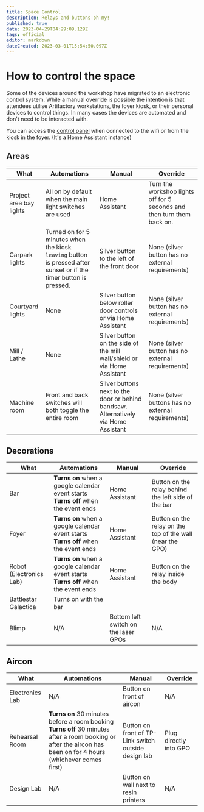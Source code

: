 ```yaml
---
title: Space Control
description: Relays and buttons oh my!
published: true
date: 2023-04-29T04:29:09.129Z
tags: official
editor: markdown
dateCreated: 2023-03-01T15:54:50.097Z
---
```


# How to control the space

Some of the devices around the workshop have migrated to an electronic control system. While a manual override is possible the intention is that attendees utilise Artifactory workstations, the foyer kiosk, or their personal devices to control things. In many cases the devices are automated and don't need to be interacted with.

You can access the [control panel](https://control.artifactory.org.au) when connected to the wifi or from the kiosk in the foyer. (It's a Home Assistant instance)

## Areas

| What                    | Automations | Manual | Override |
|-------------------------|-------------|--------|----------|
| Project area bay lights | All on by default when the main light switches are used | Home Assistant | Turn the workshop lights off for 5 seconds and then turn them back on. |
| Carpark lights | Turned on for 5 minutes when the kiosk `leaving` button is pressed after sunset or if the timer button is pressed. | Silver button to the left of the front door | None (silver button has no external requirements) |
| Courtyard lights | None | Silver button below roller door controls or via Home Assistant | None (silver button has no external requirements) |
| Mill / Lathe | None | Silver button on the side of the mill wall/shield or via Home Assistant | None (silver button has no external requirements) |
| Machine room | Front and back switches will both toggle the entire room | Silver buttons next to the door or behind bandsaw. Alternatively via Home Assistant | None (silver buttons has no external requirements) |

## Decorations

| What                    | Automations | Manual | Override |
|-------------------------|-------------|--------|----------|
| Bar                     | **Turns on** when a google calendar event starts<br>**Turns off** when the event ends | Home Assistant | Button on the relay behind the left side of the bar |
| Foyer                   | **Turns on** when a google calendar event starts<br>**Turns off** when the event ends | Home Assistant | Button on the relay on the top of the wall (near the GPO) |
| Robot (Electronics Lab) | **Turns on** when a google calendar event starts<br>**Turns off** when the event ends | Home Assistant | Button on the relay inside the body |
| Battlestar Galactica    | Turns on with the bar |||
| Blimp                   | N/A | Bottom left switch on the laser GPOs | N/A |

## Aircon

| What                    | Automations | Manual | Override |
|-------------------------|-------------|--------|----------|
| Electronics Lab | N/A | Button on front of aircon | N/A |
| Rehearsal Room  | **Turns on** 30 minutes before a room booking<br>**Turns off** 30 minutes after a room booking or after the aircon has been on for 4 hours (whichever comes first) | Button on front of TP-Link switch outside design lab | Plug directly into GPO |
| Design Lab      | N/A | Button on wall next to resin printers | N/A |
